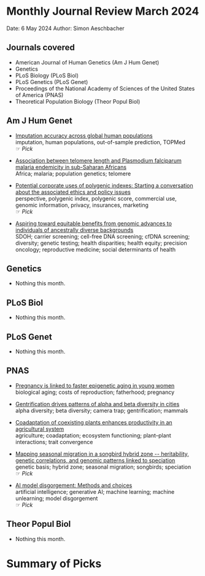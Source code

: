 # Monthly Journal Review March 2024

Date: 6 May 2024
Author: Simon Aeschbacher

## Journals covered
- American Journal of Human Genetics (Am J Hum Genet)
- Genetics
- PLoS Biology (PLoS Biol)
- PLoS Genetics (PLoS Genet)
- Proceedings of the National Academy of Sciences of the United States of America (PNAS)
- Theoretical Population Biology (Theor Popul Biol)

## Am J Hum Genet
- [Imputation accuracy across global human populations](https://doi.org/10.1016/j.ajhg.2024.03.011)  
  imputation, human populations, out-of-sample prediction, TOPMed  
 &#x261E; *Pick*  

- [Association between telomere length and Plasmodium falciparum malaria endemicity in sub-Saharan Africans](https://doi.org/10.1016/j.ajhg.2024.04.003)  
  Africa; malaria; population genetics; telomere  
  

- [Potential corporate uses of polygenic indexes: Starting a conversation about the associated ethics and policy issues](https://doi.org/10.1016/j.ajhg.2024.03.010)  
  perspective, polygenic index, polygenic score, commercial use, genomic information, privacy, insurances, marketing  
 &#x261E; *Pick*  

- [Aspiring toward equitable benefits from genomic advances to individuals of ancestrally diverse backgrounds](https://doi.org/10.1016/j.ajhg.2024.04.002)  
  SDOH; carrier screening; cell-free DNA screening; cfDNA screening; diversity; genetic testing; health disparities; health equity; precision oncology; reproductive medicine; social determinants of health   
  

## Genetics
- Nothing this month.


## PLoS Biol
- Nothing this month.

## PLoS Genet
- Nothing this month.
  

## PNAS
- [Pregnancy is linked to faster epigenetic aging in young women](https://doi.org/10.1073/pnas.2317290121)  
  biological aging; costs of reproduction; fatherhood; pregnancy  
  

- [Gentrification drives patterns of alpha and beta diversity in cities](https://doi.org/10.1073/pnas.2318596121)  
  alpha diversity; beta diversity; camera trap; gentrification; mammals  
  

- [Coadaptation of coexisting plants enhances productivity in an agricultural system](https://doi.org/10.1073/pnas.2305517121)  
  agriculture; coadaptation; ecosystem functioning; plant–plant interactions; trait convergence  
  

- [Mapping seasonal migration in a songbird hybrid zone -- heritability, genetic correlations, and genomic patterns linked to speciation](https://doi.org/10.1073/pnas.2313442121)  
  genetic basis; hybrid zone; seasonal migration; songbirds; speciation  
 &#x261E; *Pick*  

- [AI model disgorgement: Methods and choices](https://doi.org/10.1073/pnas.2307304121)  
  artificial intelligence; generative AI; machine learning; machine unlearning; model disgorgement  
 &#x261E; *Pick*  
  

## Theor Popul Biol
- Nothing this month.


# Summary of Picks

